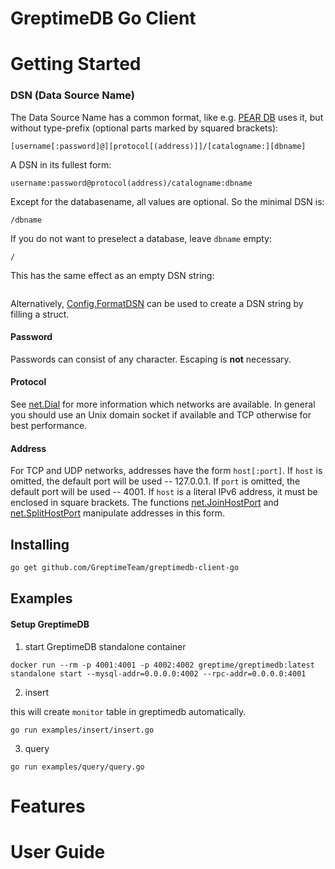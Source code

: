# GreptimeDB Go Client

# Getting Started

### DSN (Data Source Name)

The Data Source Name has a common format, like e.g. [PEAR DB](http://pear.php.net/manual/en/package.database.db.intro-dsn.php) uses it, but without type-prefix (optional parts marked by squared brackets):
```
[username[:password]@][protocol[(address)]]/[catalogname:][dbname]
```

A DSN in its fullest form:
```
username:password@protocol(address)/catalogname:dbname
```

Except for the databasename, all values are optional. So the minimal DSN is:
```
/dbname
```

If you do not want to preselect a database, leave `dbname` empty:
```
/
```
This has the same effect as an empty DSN string:
```

```

Alternatively, [Config.FormatDSN](https://godoc.org/github.com/go-sql-driver/mysql#Config.FormatDSN) can be used to create a DSN string by filling a struct.

#### Password
Passwords can consist of any character. Escaping is **not** necessary.

#### Protocol
See [net.Dial](https://golang.org/pkg/net/#Dial) for more information which networks are available.
In general you should use an Unix domain socket if available and TCP otherwise for best performance.

#### Address
For TCP and UDP networks, addresses have the form `host[:port]`.
If `host` is omitted, the default port will be used -- 127.0.0.1.
If `port` is omitted, the default port will be used -- 4001.
If `host` is a literal IPv6 address, it must be enclosed in square brackets.
The functions [net.JoinHostPort](https://golang.org/pkg/net/#JoinHostPort) and [net.SplitHostPort](https://golang.org/pkg/net/#SplitHostPort) manipulate addresses in this form.

## Installing

```sh
go get github.com/GreptimeTeam/greptimedb-client-go
```

## Examples

#### Setup GreptimeDB

1. start GreptimeDB standalone container

```shell
docker run --rm -p 4001:4001 -p 4002:4002 greptime/greptimedb:latest standalone start --mysql-addr=0.0.0.0:4002 --rpc-addr=0.0.0.0:4001
```

2. insert

this will create `monitor` table in greptimedb automatically.

```shell
go run examples/insert/insert.go
```

3. query

```shell
go run examples/query/query.go
```


# Features

# User Guide
